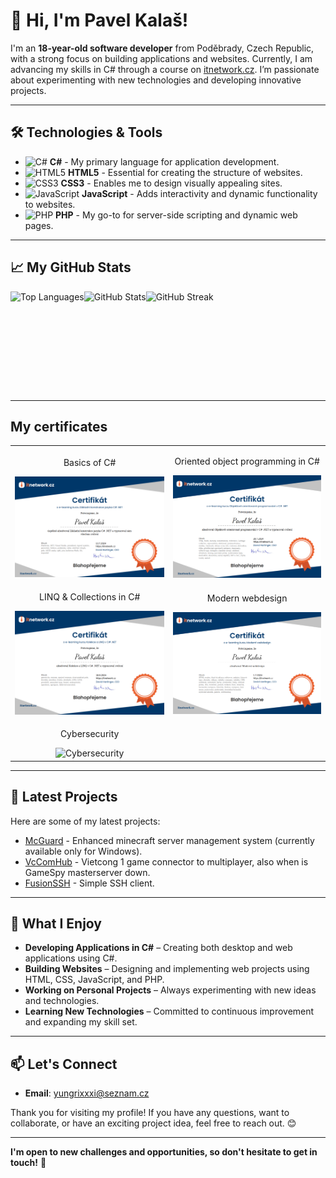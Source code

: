 # 👋 Hi, I'm Pavel Kalaš!

I'm an **18-year-old software developer** from Poděbrady, Czech Republic, with a strong focus on building applications and websites. Currently, I am advancing my skills in C# through a course on [itnetwork.cz](https://itnetwork.cz). I’m passionate about experimenting with new technologies and developing innovative projects.

---

## 🛠️ Technologies & Tools

- ![C#](https://img.shields.io/badge/C%23-%23-00599C?style=for-the-badge&logo=csharp&logoColor=white) **C#** - My primary language for application development.
- ![HTML5](https://img.shields.io/badge/HTML5-%23E34F26?style=for-the-badge&logo=html5&logoColor=white) **HTML5** - Essential for creating the structure of websites.
- ![CSS3](https://img.shields.io/badge/CSS3-%231572B6?style=for-the-badge&logo=css3&logoColor=white) **CSS3** - Enables me to design visually appealing sites.
- ![JavaScript](https://img.shields.io/badge/JavaScript-%23F7DF1C?style=for-the-badge&logo=javascript&logoColor=black) **JavaScript** - Adds interactivity and dynamic functionality to websites.
- ![PHP](https://img.shields.io/badge/PHP-%23777BB4?style=for-the-badge&logo=php&logoColor=white) **PHP** - My go-to for server-side scripting and dynamic web pages.

---

## 📈 My GitHub Stats

<div style="display: flex; flex-wrap: wrap;">
  <img src="https://github-readme-stats.vercel.app/api/top-langs/?username=pavelkalas&layout=compact&theme=radical&hide=css,html" alt="Top Languages" height="160px">
  <img src="https://github-readme-stats.vercel.app/api?username=pavelkalas&show_icons=true&theme=radical" alt="GitHub Stats" height="160px">
  <img src="https://github-readme-streak-stats.herokuapp.com/?user=pavelkalas&theme=radical" alt="GitHub Streak" height="160px">
</div>

---

## My certificates

<div align="center">
  <table>
    <tr>
      <td align="center">
        <p>Basics of C#</p>
        <img src="https://github.com/pavelkalas/pavelkalas/blob/main/CSHARP_BASICS.png" alt="Basics of C#" width="400"/>
      </td>
      <td align="center">
        <p>Oriented object programming in C#</p>
        <img src="https://github.com/pavelkalas/pavelkalas/blob/main/OOP_CSHARP_CERTIFIKAT.png" alt="OOP in C#" width="400"/>
      </td>
    </tr>
    <tr>
      <td align="center">
        <p>LINQ & Collections in C#</p>
        <img src="https://github.com/pavelkalas/pavelkalas/blob/main/LINQ_AND_COLECTIONS_CSHARP.png" alt="LINQ and Collections in C#" width="400"/>
      </td>
      <td align="center">
        <p>Modern webdesign</p>
        <img src="https://github.com/pavelkalas/pavelkalas/blob/main/MODERN_WEBDESIGN.png" alt="Certificate for Modern website design" width="400"/>
      </td>
    </tr>
    <tr>
      <td align="center">
        <p>Cybersecurity</p>
        <img src="[https://github.com/pavelkalas/pavelkalas/blob/main/CSHARP_BASICS.png](https://github.com/pavelkalas/pavelkalas/blob/main/CYBERSECURITY_CERTIFICATE.png)" alt="Cybersecurity" width="400"/>
      </td>
    </tr>
  </table>
</div>

---

## 🌟 Latest Projects

Here are some of my latest projects:

- [McGuard](https://github.com/pavelkalas/mcguard) - Enhanced minecraft server management system (currently available only for Windows).
- [VcComHub](https://github.com/pavelkalas/vccomhub) - Vietcong 1 game connector to multiplayer, also when is GameSpy masterserver down.
- [FusionSSH](https://github.com/pavelkalas/fusion-ssh) - Simple SSH client.

---

## 🌱 What I Enjoy

- **Developing Applications in C#** – Creating both desktop and web applications using C#.
- **Building Websites** – Designing and implementing web projects using HTML, CSS, JavaScript, and PHP.
- **Working on Personal Projects** – Always experimenting with new ideas and technologies.
- **Learning New Technologies** – Committed to continuous improvement and expanding my skill set.

---

## 📫 Let's Connect

- **Email**: [yungrixxxi@seznam.cz](mailto:yungrixxxi@seznam.cz)

Thank you for visiting my profile! If you have any questions, want to collaborate, or have an exciting project idea, feel free to reach out. 😊

---

**I'm open to new challenges and opportunities, so don't hesitate to get in touch!** 🚀
